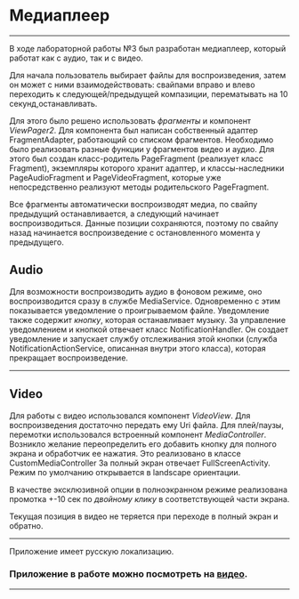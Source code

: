 # Медиаплеер

---

В ходе лабораторной работы №3 был разработан медиаплеер, который работат как с аудио, так и с видео. 

Для начала пользователь выбирает файлы для воспроизведения, затем он может с ними взаимодействовать: свайпами вправо и влево переходить к следующей/предыдущей компазиции, перематывать на 10 секунд,останавливать.


Для этого было решено использовать _фрагменты_ и компонент _ViewPager2_.
Для компонента был написан собственный адаптер FragmentAdapter, работающий со списком фрагментов.
Необходимо было реализовать разные функции у фрагментов видео и аудио. Для этого
был создан класс-родитель PageFragment (реализует класс Fragment), экземпляры которого хранит адаптер, и классы-наследники
PageAudioFragment  и PageVideoFragment, 
которые уже непосредственно реализуют методы родительского PageFragment.

Все фрагменты автоматически воспроизводят медиа, по свайпу предыдущий останавливается, 
а следующий начинает воспроизводиться. Данные позиции сохраняются, поэтому по свайпу назад
начинается воспроизведение с остановленного момента у предыдущего.

Audio
---

Для возможности воспроизводить аудио в фоновом режиме, оно воспроизводится сразу в службе 
MediaService.
Одновременно с этим показывается уведомление о проигрываемом файле.
Уведомление также содержит _кнопку_, которая останавливает музыку.
За управление уведомлением и кнопкой отвечает класс NotificationHandler.
Он создает уведомление и запускает службу отслеживания этой кнопки (служба NotificationActionService, описанная внутри этого класса), 
которая прекращает воспроизведение.

---
Video
---
Для работы с видео использовался компонент _VideoView_.
Для воспроизведения достаточно передать ему Uri файла. Для плей/паузы, 
перемотки использовался встроенный компонент _MediaController_. 
Возникло желание переопределить его добавить кнопку для полного экрана 
и обработчик ее нажатия. Это реализовано в классе CustomMediaController
За полный экран отвечает FullScreenActivity.
Режим по умолчанию открывается в landscape ориентации.

В качестве эксклюзивной опции в полноэкранном режиме реализована 
промотка +-10 сек по _двойному клику_ в соответствующей части экрана.

Текущая позиция в видео не теряется при переходе в полный экран и обратно.

---

Приложение имеет русскую локализацию.
### Приложение в работе можно посмотреть на [видео](./video.mp4).

---
